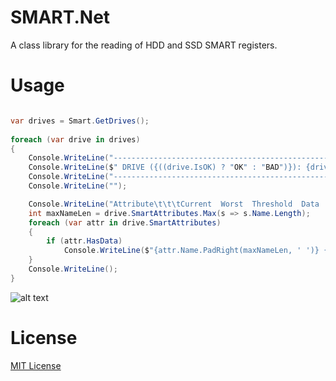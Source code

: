 # SMART.Net
A class library for the reading of HDD and SSD SMART registers.

# Usage
```cs

var drives = Smart.GetDrives();
                
foreach (var drive in drives)
{
    Console.WriteLine("-----------------------------------------------------");
    Console.WriteLine($" DRIVE ({((drive.IsOK) ? "OK" : "BAD")}): {drive.Serial} - {drive.Model} - {drive.Type}");
    Console.WriteLine("-----------------------------------------------------");
    Console.WriteLine("");

    Console.WriteLine("Attribute\t\t\tCurrent  Worst  Threshold  Data  Status");
    int maxNameLen = drive.SmartAttributes.Max(s => s.Name.Length);
    foreach (var attr in drive.SmartAttributes)
    {
        if (attr.HasData)
            Console.WriteLine($"{attr.Name.PadRight(maxNameLen, ' ')} {attr.Current}\t {attr.Worst}\t {attr.Threshold}\t {attr.Data.ToString().PadRight(9, ' ')} {((attr.IsOK) ? "OK" : "BAD")}");
    }
    Console.WriteLine();
}                
```


![alt text](https://raw.githubusercontent.com/krugertech/SMART.Net/master/Exhibit.A.png)

# License
[MIT License](LICENSE)
